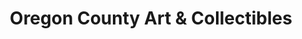 ---
title: "Oregon County Art & Collectibles"
url: /lincoln-city/oregon-county-art-and-collectibles/
shop: collector
---